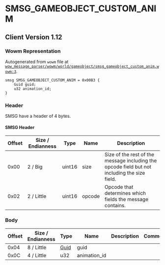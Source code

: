 # SMSG_GAMEOBJECT_CUSTOM_ANIM

## Client Version 1.12

### Wowm Representation

Autogenerated from `wowm` file at [`wow_message_parser/wowm/world/gameobject/smsg_gameobject_custom_anim.wowm:3`](https://github.com/gtker/wow_messages/tree/main/wow_message_parser/wowm/world/gameobject/smsg_gameobject_custom_anim.wowm#L3).
```rust,ignore
smsg SMSG_GAMEOBJECT_CUSTOM_ANIM = 0x00B3 {
    Guid guid;
    u32 animation_id;
}
```
### Header

SMSG have a header of 4 bytes.

#### SMSG Header

| Offset | Size / Endianness | Type   | Name   | Description |
| ------ | ----------------- | ------ | ------ | ----------- |
| 0x00   | 2 / Big           | uint16 | size   | Size of the rest of the message including the opcode field but not including the size field.|
| 0x02   | 2 / Little        | uint16 | opcode | Opcode that determines which fields the message contains.|

### Body

| Offset | Size / Endianness | Type | Name | Description | Comment |
| ------ | ----------------- | ---- | ---- | ----------- | ------- |
| 0x04 | 8 / Little | [Guid](../spec/packed-guid.md) | guid |  |  |
| 0x0C | 4 / Little | u32 | animation_id |  |  |

